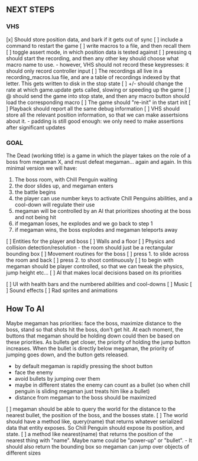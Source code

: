 NEXT STEPS
----------

### VHS ###

[x] Should store position data, and bark if it gets out of sync
[ ] include a command to restart the game
[ ] write macros to a file, and then recall them
[ ] toggle assert mode, in which position data is tested against
[ ] pressing q should start the recording, and then any other key should choose
    what macro name to use.
    - however, VHS should not record these keypresses: it should only record controller input
[ ] The recordings all live in a recording_macros.lua file, and are a table
    of recordings indexed by that letter. This gets written to disk in the
    stop state
[ ] +/- should change the rate at which game.update gets called, slowing or
    speeding up the game
[ ] @ should send the game into stop state, and then any macro button should
    load the corresponding macro
[ ] The game should "re-init" in the start init
[ ] Playback should report all the same debug information
[ ] VHS should store all the relevant position information, so that we can
    make assertsions about it.
    - padding is still good enough: we only need to make assertions after
      significant updates

### GOAL ###

The Dead (working title) is a game in which the player takes on the role of
a boss from megaman X, and must defeat megaman... again and again. In this
minimal version we will have:

1. The boss room, with Chill Penguin waiting
2. the door slides up, and megaman enters
3. the battle begins
4. the player can use number keys to activate Chill Penguins abilities,
   and a cool-down will regulate their use
5. megaman will be controlled by an AI that prioritizes shooting at the
   boss and not being hit
6. if megaman loses, he explodes and we go back to step 1
7. if megaman wins, the boss explodes and megaman teleports away

[ ] Entities for the player and boss
[ ] Walls and a floor
[ ] Physics and collision detection/resolution
    - the room should just be a rectangular bounding box
[ ] Movement routines for the boss
    [ ] press 1. to slide across the room and back
    [ ] press 2. to shoot continuously
[ ] to begin with megaman should be player controlled,
    so that we can tweak the physics, jump height etc...
[ ] AI that makes local decisions based on its priorities

[ ] UI with health bars and the numbered abilities and cool-downs
[ ] Music
[ ] Sound effects
[ ] Rad sprites and animations

How To AI
---------

Maybe megaman has priorities: face the boss, maximize distance
to the boss, stand so that shots hit the boss, don't get hit.
At each moment, the buttons that megaman should be holding down
could then be based on these priorities. As bullets get closer,
the priority of holding the jump button increases. When the bullet
is directly below megaman, the priority of jumping goes down, and
the button gets released.

- by default megaman is rapidly pressing the shoot button
- face the enemy
- avoid bullets by jumping over them
- maybe in different states the enemy can count as a bullet (so when
  chill penguin is sliding megaman just treats him like a bullet)
- distance from megaman to the boss should be maximized

[ ] megaman should be able to query the world for the distance to
    the nearest bullet, the position of the boss, and the bosses
    state.
    [ ] The world should have a method like, query(name)
        that returns whatever serialized data that entity exposes. So
        Chill Penguin should expose its position, and state.
    [ ] a method like nearest(name) that returns the position of
        the nearest thing with "name". Maybe name could be "power-up"
        or "bullet".
        - It should also return the bounding box so megaman can
          jump over objects of different sizes

